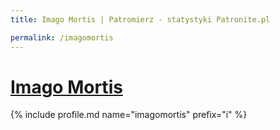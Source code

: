 ```yaml
---
title: Imago Mortis | Patromierz - statystyki Patronite.pl

permalink: /imagomortis
---
```


# [Imago Mortis](https://patronite.pl/imagomortis)

{% include profile.md name="imagomortis" prefix="i" %}

